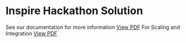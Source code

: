 # Inspire Hackathon Solution
See our documentation for more information [View PDF](./solution-documentation.pdf)
For Scaling and Integration [View PDF](./scaling-and-integration.pdf)
